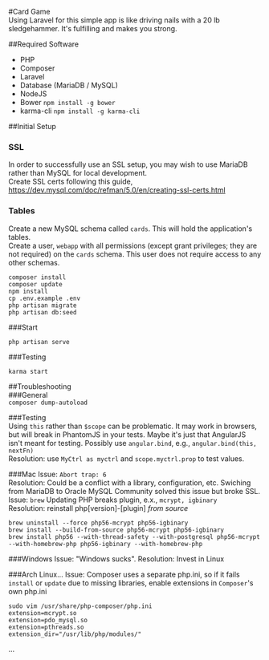 #Card Game  
Using Laravel for this simple app is like driving nails with a 20 lb sledgehammer. It's fulfilling and makes you strong.  

##Required Software
* PHP  
* Composer  
* Laravel  
* Database (MariaDB / MySQL)
* NodeJS  
* Bower  `npm install -g bower`  
* karma-cli  `npm install -g karma-cli`  

##Initial Setup
### SSL
In order to successfully use an SSL setup, you may wish to use MariaDB rather than MySQL for local development.  
Create SSL certs following this guide, https://dev.mysql.com/doc/refman/5.0/en/creating-ssl-certs.html  
### Tables
Create a new MySQL schema called `cards`. This will hold the application's tables.  
Create a user, `webapp` with all permissions (except grant privileges; they are not required) on the `cards` schema. This user does not require access to any other schemas.  
```
composer install
composer update
npm install  
cp .env.example .env  
php artisan migrate  
php artisan db:seed  
```
###Start
```
php artisan serve
```
###Testing
```
karma start
```  

##Troubleshooting  
###General  
`composer dump-autoload`  

###Testing  
Using `this` rather than `$scope` can be problematic. It may work in browsers, but will break in PhantomJS in your tests. Maybe it's just that AngularJS isn't meant for testing. Possibly use `angular.bind`, e.g., `angular.bind(this, nextFn)`  
Resolution: use `MyCtrl as myctrl` and `scope.myctrl.prop` to test values.

###Mac
Issue: `Abort trap: 6`  
Resolution: Could be a conflict with a library, configuration, etc. Swiching from MariaDB to Oracle MySQL Community solved this issue but broke SSL.  
Issue: `brew` Updating PHP breaks plugin, e.x., `mcrypt, igbinary`  
Resolution: reinstall php[version]-[plugin] _from source_   
```
brew uninstall --force php56-mcrypt php56-igbinary  
brew install --build-from-source php56-mcrypt php56-igbinary
brew install php56 --with-thread-safety --with-postgresql php56-mcrypt --with-homebrew-php php56-igbinary --with-homebrew-php 
```

###Windows
Issue: "Windows sucks".
Resolution: Invest in Linux  

###Arch Linux...
Issue: Composer uses a separate php.ini, so if it fails `install` or `update` due to missing libraries, enable extensions in `Composer`'s own php.ini  
```
sudo vim /usr/share/php-composer/php.ini
extension=mcrypt.so  
extension=pdo_mysql.so  
extension=pthreads.so  
extension_dir="/usr/lib/php/modules/"
```
…
